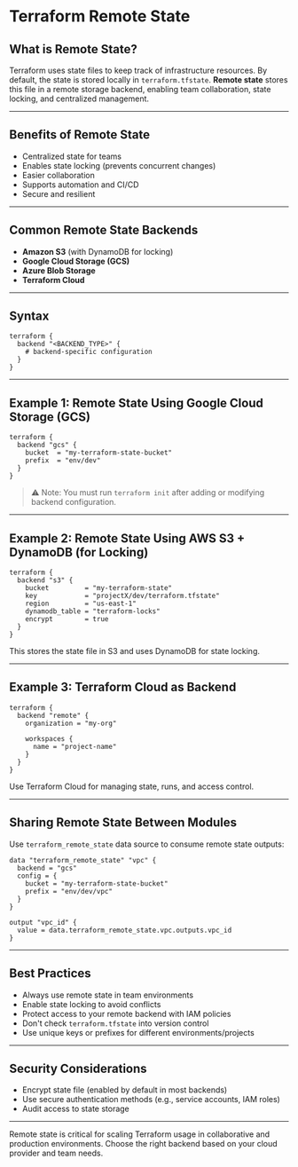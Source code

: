 
# Terraform Remote State 
## What is Remote State?

Terraform uses state files to keep track of infrastructure resources. By default, the state is stored locally in `terraform.tfstate`. **Remote state** stores this file in a remote storage backend, enabling team collaboration, state locking, and centralized management.

---

## Benefits of Remote State

- Centralized state for teams
- Enables state locking (prevents concurrent changes)
- Easier collaboration
- Supports automation and CI/CD
- Secure and resilient

---

## Common Remote State Backends

- **Amazon S3** (with DynamoDB for locking)
- **Google Cloud Storage (GCS)**
- **Azure Blob Storage**
- **Terraform Cloud**

---

## Syntax

```hcl
terraform {
  backend "<BACKEND_TYPE>" {
    # backend-specific configuration
  }
}
```

---

## Example 1: Remote State Using Google Cloud Storage (GCS)

```hcl
terraform {
  backend "gcs" {
    bucket  = "my-terraform-state-bucket"
    prefix  = "env/dev"
  }
}
```

> ⚠️ Note: You must run `terraform init` after adding or modifying backend configuration.

---

## Example 2: Remote State Using AWS S3 + DynamoDB (for Locking)

```hcl
terraform {
  backend "s3" {
    bucket         = "my-terraform-state"
    key            = "projectX/dev/terraform.tfstate"
    region         = "us-east-1"
    dynamodb_table = "terraform-locks"
    encrypt        = true
  }
}
```

This stores the state file in S3 and uses DynamoDB for state locking.

---

## Example 3: Terraform Cloud as Backend

```hcl
terraform {
  backend "remote" {
    organization = "my-org"

    workspaces {
      name = "project-name"
    }
  }
}
```

Use Terraform Cloud for managing state, runs, and access control.

---

## Sharing Remote State Between Modules

Use `terraform_remote_state` data source to consume remote state outputs:

```hcl
data "terraform_remote_state" "vpc" {
  backend = "gcs"
  config = {
    bucket = "my-terraform-state-bucket"
    prefix = "env/dev/vpc"
  }
}

output "vpc_id" {
  value = data.terraform_remote_state.vpc.outputs.vpc_id
}
```

---

## Best Practices

- Always use remote state in team environments
- Enable state locking to avoid conflicts
- Protect access to your remote backend with IAM policies
- Don't check `terraform.tfstate` into version control
- Use unique keys or prefixes for different environments/projects

---

## Security Considerations

- Encrypt state file (enabled by default in most backends)
- Use secure authentication methods (e.g., service accounts, IAM roles)
- Audit access to state storage

---

Remote state is critical for scaling Terraform usage in collaborative and production environments. Choose the right backend based on your cloud provider and team needs.